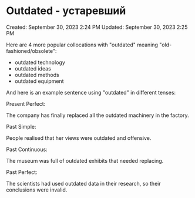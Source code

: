 # Outdated - устаревший

Created: September 30, 2023 2:24 PM
Updated: September 30, 2023 2:25 PM

Here are 4 more popular collocations with "outdated" meaning "old-fashioned/obsolete":

- outdated technology
- outdated ideas
- outdated methods
- outdated equipment

And here is an example sentence using "outdated" in different tenses:

Present Perfect:

The company has finally replaced all the outdated machinery in the factory.

Past Simple:

People realised that her views were outdated and offensive.

Past Continuous:

The museum was full of outdated exhibits that needed replacing.

Past Perfect:

The scientists had used outdated data in their research, so their conclusions were invalid.
